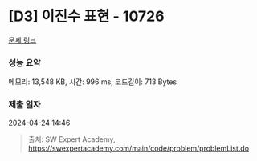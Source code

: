 # [D3] 이진수 표현 - 10726 

[문제 링크](https://swexpertacademy.com/main/code/problem/problemDetail.do?contestProbId=AXRSXf_a9qsDFAXS) 

### 성능 요약

메모리: 13,548 KB, 시간: 996 ms, 코드길이: 713 Bytes

### 제출 일자

2024-04-24 14:46



> 출처: SW Expert Academy, https://swexpertacademy.com/main/code/problem/problemList.do